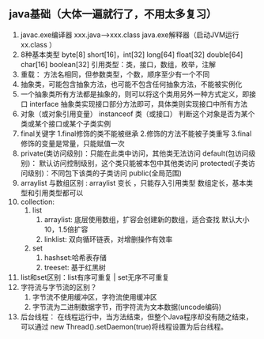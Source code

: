 ## java基础（大体一遍就行了，不用太多复习）
1. javac.exe编译器  xxx.java-->xxx.class    java.exe解释器（启动JVM运行 xx.class ）
2. 8种基本类型 byte[8] short[16]，int[32] long[64] float[32] double[64] char[16] boolean[32] 引用类型：类，接口，数组，枚举，注解
3. 重载： 方法名相同，但参数类型，个数，顺序至少有一个不同
4. 抽象类，可能包含抽象方法，也可能不包含任何抽象方法，不能被实例化
5. 一个抽象类所有方法都是抽象的，则可以将这个类用另外一种方式定义，即接口 interface
   抽象类实现接口部分方法即可，具体类则实现接口中所有方法  
6. 对象（或对象引用变量） instanceof 类（或接口） 判断这个对象是否为某个类或某个接口或某个子类实例  
7. final关键字 1.final修饰的类不能被继承 2.修饰的方法不能被子类重写  3.final修饰的变量是常量，只能赋值一次  
8. private(类访问级别)：只能在此类中访问，其他类无法访问
   default(包访问级别)： 默认访问控制级别，这个类只能被本包中其他类访问
   protected(子类访问级别)：不同包下该类的子类访问
   public(全局范围)
9. arraylist 与数组区别 :
       arraylist  变长 ，只能存入引用类型
       数组定长，基本类型和引用类型都可以
10. collection:
    1. list
       1. arraylist: 底层使用数组，扩容会创建新的数组，适合查找 默认大小10，1.5倍扩容
       2. linklist: 双向循环链表，对增删操作有效率
    2. set
       1. hashset:哈希表存储
       2. treeset: 基于红黑树
11. list和set区别：list有序可重复  | set无序不可重复
12. 字符流与字节流的区别？
    1. 字节流不使用缓冲区，字符流使用缓冲区
    2. 字节流为二进制数据字节，而字符流为文本数据(uncode编码)
13. 后台线程： 在线程运行中，当方法结束，但整个Java程序却没有随之结束，可以通过 new Thread().setDaemon(true)将线程设置为后台线程。


